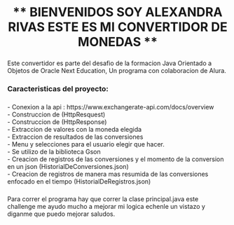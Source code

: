 <h1 align="center">** BIENVENIDOS SOY ALEXANDRA RIVAS ESTE ES MI CONVERTIDOR DE MONEDAS **</h1>

###

<p align="left">Este convertidor es parte del desafio de la formacion Java Orientado a Objetos de Oracle Next Education, Un programa con colaboracion de Alura.</p>

###

<h3 align="left">Caracteristicas del proyecto:</h3>

###

<p align="left">- Conexion a la api : https://www.exchangerate-api.com/docs/overview<br>- Construccion de (HttpResquest)<br>- Construccion de (HttpResponse)<br>- Extraccion de valores con la moneda elegida<br>- Extraccion de resultados de las conversiones<br>- Menu y selecciones para el usuario elegir que hacer.<br>- Se utilizo de la biblioteca Gson<br>- Creacion de registros de las conversiones y el momento de la conversion en un json (HistorialDeConversiones.json)<br>- Creacion de registros de manera mas resumida de las conversiones enfocado en el tiempo (HistorialDeRegistros.json)</p>

###

<p align="left">Para correr el programa hay que correr la clase principal.java este challenge me ayudo mucho a mejorar mi logica echenle un vistazo y diganme que puedo mejorar saludos.</p>

###



###
